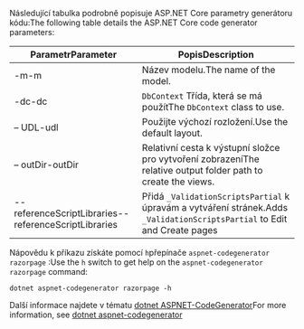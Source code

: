 <a name="codegenerator"></a><span data-ttu-id="8609c-101">Následující tabulka podrobně popisuje ASP.NET Core parametry generátoru kódu:</span><span class="sxs-lookup"><span data-stu-id="8609c-101">The following table details the ASP.NET Core code generator parameters:</span></span>

| <span data-ttu-id="8609c-102">Parametr</span><span class="sxs-lookup"><span data-stu-id="8609c-102">Parameter</span></span>               | <span data-ttu-id="8609c-103">Popis</span><span class="sxs-lookup"><span data-stu-id="8609c-103">Description</span></span>|
| ----------------- | ------------ |
| <span data-ttu-id="8609c-104">-m</span><span class="sxs-lookup"><span data-stu-id="8609c-104">-m</span></span>  | <span data-ttu-id="8609c-105">Název modelu.</span><span class="sxs-lookup"><span data-stu-id="8609c-105">The name of the model.</span></span> |
| <span data-ttu-id="8609c-106">-dc</span><span class="sxs-lookup"><span data-stu-id="8609c-106">-dc</span></span>  | <span data-ttu-id="8609c-107">`DbContext` Třída, která se má použít</span><span class="sxs-lookup"><span data-stu-id="8609c-107">The `DbContext` class to use.</span></span> |
| <span data-ttu-id="8609c-108">– UDL</span><span class="sxs-lookup"><span data-stu-id="8609c-108">-udl</span></span> | <span data-ttu-id="8609c-109">Použijte výchozí rozložení.</span><span class="sxs-lookup"><span data-stu-id="8609c-109">Use the default layout.</span></span> |
| <span data-ttu-id="8609c-110">– outDir</span><span class="sxs-lookup"><span data-stu-id="8609c-110">-outDir</span></span> | <span data-ttu-id="8609c-111">Relativní cesta k výstupní složce pro vytvoření zobrazení</span><span class="sxs-lookup"><span data-stu-id="8609c-111">The relative output folder path to create the views.</span></span> |
| <span data-ttu-id="8609c-112">--referenceScriptLibraries</span><span class="sxs-lookup"><span data-stu-id="8609c-112">--referenceScriptLibraries</span></span> | <span data-ttu-id="8609c-113">Přidá `_ValidationScriptsPartial` k úpravám a vytváření stránek.</span><span class="sxs-lookup"><span data-stu-id="8609c-113">Adds `_ValidationScriptsPartial` to Edit and Create pages</span></span> |

<span data-ttu-id="8609c-114">Nápovědu k příkazu získáte pomocí `h`přepínače `aspnet-codegenerator razorpage` :</span><span class="sxs-lookup"><span data-stu-id="8609c-114">Use the `h` switch to get help on the `aspnet-codegenerator razorpage` command:</span></span>

```dotnetcli
dotnet aspnet-codegenerator razorpage -h
```

<span data-ttu-id="8609c-115">Další informace najdete v tématu [dotnet ASPNET-CodeGenerator](xref:fundamentals/tools/dotnet-aspnet-codegenerator)</span><span class="sxs-lookup"><span data-stu-id="8609c-115">For more information, see [dotnet aspnet-codegenerator](xref:fundamentals/tools/dotnet-aspnet-codegenerator)</span></span> 